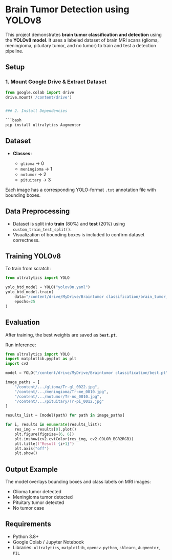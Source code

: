 

# Brain Tumor Detection using YOLOv8

This project demonstrates **brain tumor classification and detection** using the **YOLOv8 model**.
It uses a labeled dataset of brain MRI scans (glioma, meningioma, pituitary tumor, and no tumor) to train and test a detection pipeline.

##  Setup


### 1. Mount Google Drive & Extract Dataset

```python
from google.colab import drive
drive.mount('/content/drive')


### 2. Install Dependencies

```bash
pip install ultralytics Augmentor
```

##  Dataset

* **Classes:**

  * `glioma` → 0
  * `meningioma` → 1
  * `notumor` → 2
  * `pituitary` → 3

Each image has a corresponding YOLO-format `.txt` annotation file with bounding boxes.

##  Data Preprocessing

* Dataset is split into **train** (80%) and **test** (20%) using `custom_train_test_split()`.
* Visualization of bounding boxes is included to confirm dataset correctness.

##  Training YOLOv8

To train from scratch:

```python
from ultralytics import YOLO

yolo_btd_model = YOLO("yolov8n.yaml")
yolo_btd_model.train(
    data="/content/drive/MyDrive/Braintumor classification/brain_tumor_dataset.yaml",
    epochs=25
)
```

##  Evaluation

After training, the best weights are saved as **`best.pt`**.

Run inference:

```python
from ultralytics import YOLO
import matplotlib.pyplot as plt
import cv2

model = YOLO("/content/drive/MyDrive/Braintumor classification/best.pt")

image_paths = [
    "/content/.../glioma/Tr-gl_0022.jpg",
    "/content/.../meningioma/Tr-me_0010.jpg",
    "/content/.../notumor/Tr-no_0010.jpg",
    "/content/.../pituitary/Tr-pi_0012.jpg"
]

results_list = [model(path) for path in image_paths]

for i, results in enumerate(results_list):
    res_img = results[0].plot()
    plt.figure(figsize=(6, 6))
    plt.imshow(cv2.cvtColor(res_img, cv2.COLOR_BGR2RGB))
    plt.title(f"Result {i+1}")
    plt.axis("off")
    plt.show()
```

##  Output Example

The model overlays bounding boxes and class labels on MRI images:

* Glioma tumor detected
* Meningioma tumor detected
* Pituitary tumor detected
* No tumor case

##  Requirements

* Python 3.8+
* Google Colab / Jupyter Notebook
* Libraries: `ultralytics`, `matplotlib`, `opencv-python`, `sklearn`, `Augmentor`, `PIL`
